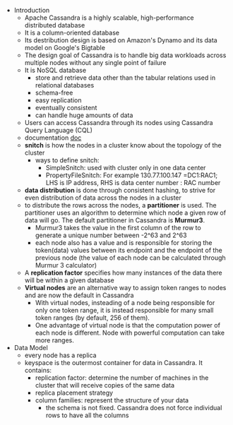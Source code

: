 - Introduction
  - Apache Cassandra is a highly scalable, high-performance distributed database
  - It is a column-oriented database
  - Its destribution design is based on Amazon's Dynamo and its data model on Google's Bigtable
  - The design goal of Cassandra is to handle big data workloads across multiple nodes without any single point of failure
  - It is NoSQL database
    - store and retrieve data other than the tabular relations used in relational databases
    - schema-free
    - easy replication
    - eventually consistent
    - can handle huge amounts of data
  - Users can access Cassandra through its nodes using Cassandra Query Language (CQL)
  - documentation [doc](https://docs.datastax.com/en/archived/cassandra/3.0/index.html)
  - **snitch** is how the nodes in a cluster know about the topology of the cluster
    - ways to define snitch:
      - SimpleSnitch: used with cluster only in one data center
      - PropertyFileSnitch: For example 130.77.100.147 =DC1:RAC1; LHS is IP address, RHS is data center number : RAC number
   - **data distribution** is done through consistent hashing, to strive for even distribution of data across the nodes in a cluster
    - to distribute the rows across the nodes, a **partitioner** is used. The partitioner uses an algorithm to determine which node a given row of data will go. The default partitioner in Cassandra is **Murmur3**.
      - Murmur3 takes the value in the first column of the row to generate a unique number between -2^63 and 2^63
      - each node also has a value and is responsible for storing the token(data) values between its endpoint and the endpoint of the previous node (the value of each node can be calculated through Murmur 3 calculator)
  - A **replication factor** specifies how many instances of the data there will be within a given database
  - **Virtual nodes** are an alternative way to assign token ranges to nodes and are now the default in Cassandra
    - With virtual nodes, insteading of a node being responsible for only one token range, it is instead responsible for many small token ranges (by default, 256 of them). 
    - One advantage of virtual node is that the computation power of each node is different. Node with powerful computation can take more ranges.
- Data Model
  - every node has a replica
  - keyspace is the outermost container for data in Cassandra. It contains:
    - replication factor: determine the number of machines in the cluster that will receive copies of the same data
    - replica placement strategy
    - column families: represent the structure of your data
      - the schema is not fixed. Cassandra does not force individual rows to have all the columns

